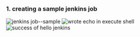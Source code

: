 ### 1. creating a sample jenkins job
![jenkins job--sample](https://user-images.githubusercontent.com/63166869/212395979-1db21a97-5678-43fe-8aec-d1c88272e06a.png)
![wrote echo in execute shell](https://user-images.githubusercontent.com/63166869/212395986-f13c9d9d-a0fe-47d2-86d0-08e406c33c05.png)
![success of hello jenkins](https://user-images.githubusercontent.com/63166869/212395985-6d82058a-41c5-4358-a525-7db0b368cf2c.png)
